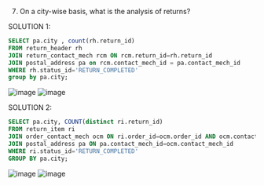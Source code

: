 7. On a city-wise basis, what is the analysis of returns?

SOLUTION 1:
```sql
SELECT pa.city , count(rh.return_id) 
FROM return_header rh 
JOIN return_contact_mech rcm ON rcm.return_id=rh.return_id 
JOIN postal_address pa on rcm.contact_mech_id = pa.contact_mech_id 
WHERE rh.status_id='RETURN_COMPLETED'
group by pa.city;

```
![image](https://github.com/dextro19/Training_Assignment/assets/157474091/dc470da1-218c-4a39-bb50-005e19ebef41)
![image](https://github.com/dextro19/Training_Assignment/assets/157474091/eafc1ef0-6573-4c4b-a423-2ed21436214a)


SOLUTION 2:
```sql
SELECT pa.city, COUNT(distinct ri.return_id) 
FROM return_item ri 
JOIN order_contact_mech ocm ON ri.order_id=ocm.order_id AND ocm.contact_mech_purpose_type_id='SHIPPING_LOCATION'
JOIN postal_address pa ON pa.contact_mech_id=ocm.contact_mech_id 
WHERE ri.status_id='RETURN_COMPLETED'
GROUP BY pa.city;

```
![image](https://github.com/dextro19/Training_Assignment/assets/157474091/6d0a064f-4612-42cd-b7a4-eb8556dc60f7)
![image](https://github.com/dextro19/Training_Assignment/assets/157474091/d49b0de1-c9b3-4298-ba81-c02ae392007f)
